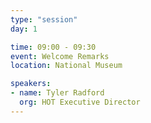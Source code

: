 ```yaml
---
type: "session"
day: 1

time: 09:00 - 09:30
event: Welcome Remarks
location: National Museum

speakers:
- name: Tyler Radford
  org: HOT Executive Director
---
```

